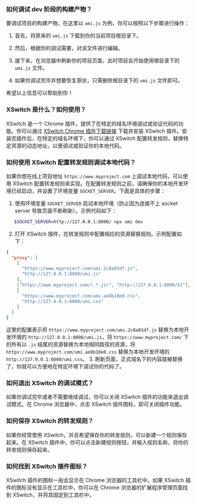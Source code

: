 ### 如何调试 dev 阶段的构建产物？

要调试项目的构建产物，在这里以 `umi.js` 为例，你可以按照以下步骤进行操作：

1. 首先，将原来的 `umi.js` 下载到你的当前项目根目录下。

2. 然后，根据你的调试需要，对该文件进行编辑。

3. 接下来，在浏览器中刷新你的项目页面，此时项目会开始使用根目录下的 `umi.js` 文件。

4. 如果你调试完毕并想要恢复原状，只需删除根目录下的 `umi.js` 文件即可。

希望以上信息可以帮助到你！

### XSwitch 是什么？如何使用？

XSwitch 是一个 Chrome 插件，提供了在特定的域名环境调试或验证代码的功能。你可以通过 [XSwitch Chrome 插件下载链接](https://chrome.google.com/webstore/detail/xswitch/idkjhjggpffolpidfkikidcokdkdaogg) 下载并安装 XSwitch 插件。安装完插件后，在特定的域名环境下，你可以通过 XSwitch 配置转发规则，替换特定资源的动态地址，以便调试或验证你的本地代码。

### 如何使用 XSwitch 配置转发规则调试本地代码？

如果你想在线上项目地址 `https://www.myproject.com` 上调试本地代码，可以使用 XSwitch 配置转发规则来实现。在配置转发规则之前，请确保你的本地开发环境已经启动，并设置了环境变量 `SOCKET_SERVER`。下面是具体的步骤：

1. 使用环境变量 `SOCKET_SERVER` 启动本地环境（防止因为连接不上 socket server 导致页面不断刷新）。示例代码如下：

```bash
   $SOCKET_SERVER=http://127.0.0.1:8000/ npx umi dev
```

2. 打开 XSwitch 插件，在转发规则中配置相应的资源替换规则。示例配置如下：

```json
{
  "proxy": [
    [
      "https://www.myproject.com/umi.2c8a01df.js",
      "http://127.0.0.1:8000/umi.js"
    ],
    ["https://www.myproject.com/(.*.js)", "http://127.0.0.1:8000/$1"],
    [
      "https://www.myproject.com/umi.ae8b10e0.css",
      "http://127.0.0.1:8000/umi.css"
    ]
  ]
}
```

这里的配置表示将 `https://www.myproject.com/umi.2c8a01df.js` 替换为本地开发环境的 `http://127.0.0.1:8000/umi.js`，将 `https://www.myproject.com/` 下的所有以 `.js` 结尾的资源替换为本地相同路径的资源，将 `https://www.myproject.com/umi.ae8b10e0.css` 替换为本地开发环境的 `http://127.0.0.1:8000/umi.css`。 3. 刷新页面，正式域名下的内容就被替换了，你就可以方便地在特定环境下调试你的代码了。

### 如何退出 XSwitch 的调试模式？

如果你调试完毕或者不需要继续调试，你可以关闭 XSwitch 插件的功能来退出调试模式。在 Chrome 浏览器中，点击 XSwitch 插件图标，即可关闭插件功能。

### 如何保存 XSwitch 的转发规则？

如果你经常使用 XSwitch，并且希望保存你的转发规则，可以新建一个规则保存起来。在 XSwitch 插件中，你可以点击新建规则按钮，并输入规则名称，将你的转发规则保存起来。

### 如何找到 XSwitch 插件图标？

XSwitch 插件的图标一般会显示在 Chrome 浏览器的工具栏中。如果 XSwitch 插件的图标没有显示在工具栏中，你可以在 Chrome 浏览器的扩展程序管理页面找到 XSwitch，并将其固定到工具栏中。
